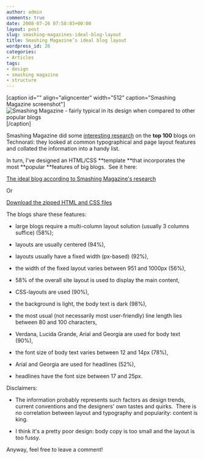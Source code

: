 ```yaml
---
author: admin
comments: true
date: 2008-07-26 07:58:03+00:00
layout: post
slug: smashing-magazines-ideal-blog-layout
title: Smashing Magazine’s ideal blog layout
wordpress_id: 26
categories:
- Articles
tags:
- design
- smashing magazine
- structure
---
```


[caption id="" align="aligncenter" width="512" caption="Smashing Magazine screenshot"]![Smashing Magazine - fairly typical in its design when compared to other popular blogs](http://farm4.static.flickr.com/3242/2722829344_01bd23dbb3_o.gif)[/caption]

Smashing Magazine did some [interesting research](http://www.smashingmagazine.com/2008/07/24/a-small-study-of-big-blogs/) on the **top 100** blogs on Technorati: they looked at common typographical and page layout features and collated the information into a handy list.

In turn, I've designed an HTML/CSS **template **that incorporates the most **popular **features of big blogs.  See it here:

[The ideal blog according to Smashing Magazine's research](http://intothewhite.co.uk/bitsandbobs/smashingmagazineidealblog/)

Or

[Download the zipped HTML and CSS files](http://intothewhite.co.uk/bitsandbobs/smashingmagazineidealblog/ideal_blog.zip)

The blogs share these features:



	
  * large blogs require a multi-column layout solution (usually 3 columns suffice) (58%);

	
  * layouts are usually centered (94%),

	
  * layouts usually have a fixed width (px-based) (92%),

	
  * the width of the fixed layout varies between 951 and 1000px (56%),

	
  * 58% of the overall site layout is used to display the main content,

	
  * CSS-layouts are used (90%),

	
  * the background is light, the body text is dark (98%),

	
  * the most usual (not necessarily most user-friendly) line length lies between 80 and 100 characters,

	
  * Verdana, Lucida Grande, Arial and Georgia are used for body text (90%),

	
  * the font size of body text varies between 12 and 14px (78%),

	
  * Arial and Georgia are used for headlines (52%),

	
  * headlines have the font size between 17 and 25px.


Disclaimers:

	
  * The information probably represents such factors as design trends, current conventions and the designers' own tastes and quirks.  There is no correlation between layout and typography and popularity: content is king.

	
  * I think it's a pretty poor design: body copy is too small and the layout is too fussy.


Anyway, feel free to leave a comment!
